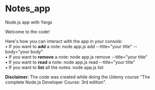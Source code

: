 # Notes_app
Node.js app with Yargs

Welcome to the code!

Here's how you can interact with the app in your console: <br> 
• If you want to <strong>add</strong> a note: node app.js add --title="your title" --body="your body" <br>
• If you want to <strong>remove</strong> a note: node app.js remove --title="your title" <br>
• If you want to <strong>read</strong> a note: node app.js read --title="your title" <br>
• If you want to <strong>list</strong> all the notes: node app.js list <br>

<strong>Disclaimer</strong>: The code was created while doing the Udemy course "The complete Node.js Developer Course: 3rd edition".


